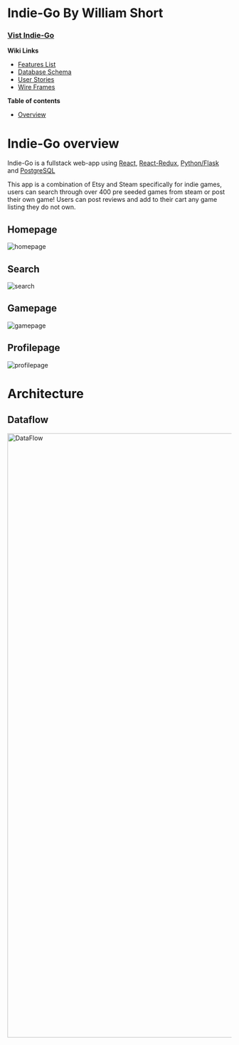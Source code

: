 

# Indie-Go By William Short

### [Vist Indie-Go](https://harmony-io.herokuapp.com) 


**Wiki Links**
* [Features List](https://github.com/will-short/Indie-Go/wiki/Features-List)
* [Database Schema](https://github.com/will-short/Indie-Go/wiki/Database-Schema) 
* [User Stories](https://github.com/will-short/Indie-Go/wiki/User-Stories)
* [Wire Frames](https://github.com/will-short/Indie-Go/wiki/Wire-Frames)

**Table of contents**
* [Overview](#overview)


<a name="overview"></a>
# Indie-Go overview
Indie-Go is a fullstack web-app using [React](https://reactjs.org/), [React-Redux](https://react-redux.js.org/), [Python/Flask](https://flask.palletsprojects.com/en/2.0.x/) and [PostgreSQL](https://www.postgresql.org/)  

This app is a combination of Etsy and Steam specifically for indie games, users can search through over 400 pre seeded games from steam or post their own game!  Users can post reviews and add to their cart any game listing they do not own.

## Homepage

![homepage](https://user-images.githubusercontent.com/16979047/147788337-8f00111f-8d14-41e2-94ef-a2c3e5658ca4.gif)

## Search

![search](https://user-images.githubusercontent.com/16979047/147788699-f2a7b1c2-afc1-4be8-9b58-ce8ab265e5ce.gif)

## Gamepage

![gamepage](https://user-images.githubusercontent.com/16979047/147789009-bd2e20dd-695b-425b-8ff7-5317e22c4b09.gif)

## Profilepage

![profilepage](https://user-images.githubusercontent.com/16979047/147789132-39d33f57-5ca0-4dc4-aeb7-81143b267324.gif)

# Architecture

## Dataflow

<img width="1360" alt="DataFlow" src="https://user-images.githubusercontent.com/16979047/147791919-5b24d739-616a-4e79-aba8-6e74f8785440.png">

